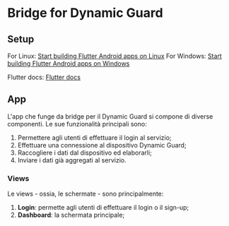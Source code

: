 # Bridge for Dynamic Guard

## Setup

For Linux: [Start building Flutter Android apps on Linux](https://docs.flutter.dev/get-started/install/linux/android)
For Windows: [Start building Flutter Android apps on Windows](https://docs.flutter.dev/get-started/install/windows/mobile)

Flutter docs: [Flutter docs](https://docs.flutter.dev/get-started/fundamentals)

## App

L'app che funge da bridge per il Dynamic Guard si compone di diverse componenti. Le sue funzionalità principali sono:

1. Permettere agli utenti di effettuare il login al servizio;
2. Effettuare una connessione al dispositivo Dynamic Guard;
3. Raccogliere i dati dal dispositivo ed elaborarli;
4. Inviare i dati già aggregati al servizio.

### Views

Le views - ossia, le schermate - sono principalmente:
1. **Login**: permette agli utenti di effettuare il login o il sign-up;
2. **Dashboard**: la schermata principale;

